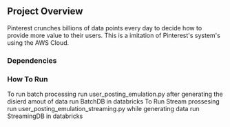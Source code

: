 ## Project Overview
Pinterest crunches billions of data points every day to decide how to provide more value to their users.
 This is a imitation of Pinterest's system's using the AWS Cloud.

### Dependencies

### How To Run
To run batch processing run user_posting_emulation.py after generating the disierd amout of data run BatchDB in databricks
To Run Stream prossesing run user_posting_emulation_streaming.py while generating data run StreamingDB in databricks